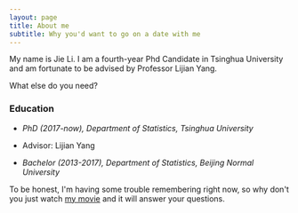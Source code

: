 ```yaml
---
layout: page
title: About me
subtitle: Why you'd want to go on a date with me
---
```


My name is Jie Li. I am a fourth-year Phd Candidate in Tsinghua University and am fortunate to be advised by Professor Lijian Yang.


What else do you need?

### Education

* _PhD (2017-now), Department of Statistics, Tsinghua University_
 * Advisor: Lijian Yang

* _Bachelor (2013-2017), Department of Statistics, Beijing Normal University_

To be honest, I'm having some trouble remembering right now, so why don't you just watch [my movie](https://en.wikipedia.org/wiki/The_Princess_Bride_%28film%29) and it will answer  your questions.
